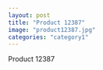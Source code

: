 ```yaml
---
layout: post
title: "Product 12387"
image: "product12387.jpg"
categories: "category1"
---
```

Product 12387
